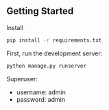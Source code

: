 ## Getting Started
Install
```bash
pip install -r requirements.txt
```

First, run the development server:

```bash
python manage.py runserver
```

Superuser:
* username: admin
* password: admin
